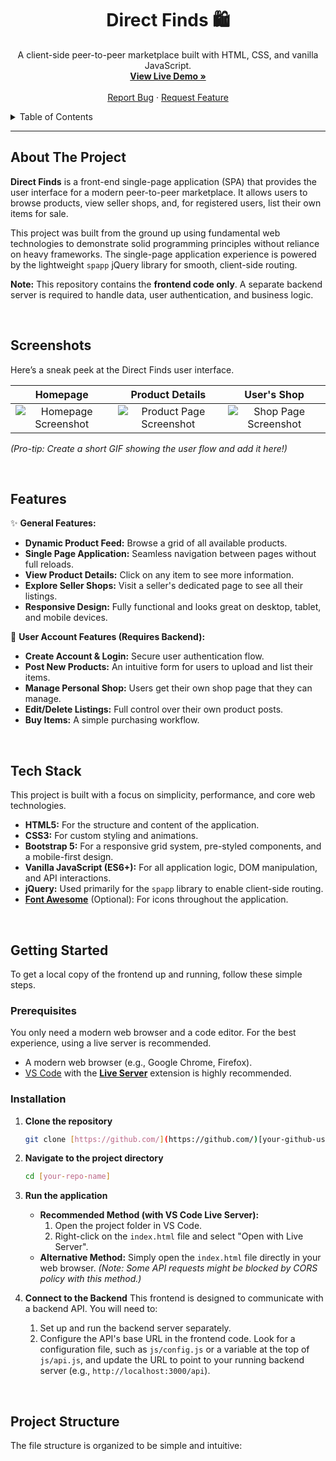 <div align="center">
  <h1 align="center">Direct Finds 🛍️</h1>
  <p align="center">
    A client-side peer-to-peer marketplace built with HTML, CSS, and vanilla JavaScript.
    <br />
    <a href="[your-live-demo-link]"><strong>View Live Demo »</strong></a>
    <br />
    <br />
    <a href="https://github.com/[your-github-username]/[your-repo-name]/issues">Report Bug</a>
    ·
    <a href="https://github.com/[your-github-username]/[your-repo-name]/issues">Request Feature</a>
  </p>
</div>

<details>
  <summary>Table of Contents</summary>
  <ol>
    <li><a href="#about-the-project">About The Project</a></li>
    <li><a href="#screenshots">Screenshots</a></li>
    <li><a href="#features">Features</a></li>
    <li><a href="#tech-stack">Tech Stack</a></li>
    <li><a href="#getting-started">Getting Started</a>
      <ul>
        <li><a href="#prerequisites">Prerequisites</a></li>
        <li><a href="#installation">Installation</a></li>
      </ul>
    </li>
    <li><a href="#project-structure">Project Structure</a></li>
    <li><a href="#contributing">Contributing</a></li>
    <li><a href="#license">License</a></li>
    <li><a href="#contact">Contact</a></li>
  </ol>
</details>

---

## About The Project

**Direct Finds** is a front-end single-page application (SPA) that provides the user interface for a modern peer-to-peer marketplace. It allows users to browse products, view seller shops, and, for registered users, list their own items for sale.

This project was built from the ground up using fundamental web technologies to demonstrate solid programming principles without reliance on heavy frameworks. The single-page application experience is powered by the lightweight `spapp` jQuery library for smooth, client-side routing.

**Note:** This repository contains the **frontend code only**. A separate backend server is required to handle data, user authentication, and business logic.

<br>

## Screenshots

Here’s a sneak peek at the Direct Finds user interface.

|                            Homepage                            |                            Product Details                             |                           User's Shop                            |
| :------------------------------------------------------------: | :--------------------------------------------------------------------: | :--------------------------------------------------------------: |
| ![Homepage Screenshot]([link-to-your-homepage-screenshot.png]) | ![Product Page Screenshot]([link-to-your-product-page-screenshot.png]) | ![Shop Page Screenshot]([link-to-your-shop-page-screenshot.png]) |

_(Pro-tip: Create a short GIF showing the user flow and add it here!)_

<br>

## Features

✨ **General Features:**

- **Dynamic Product Feed:** Browse a grid of all available products.
- **Single Page Application:** Seamless navigation between pages without full reloads.
- **View Product Details:** Click on any item to see more information.
- **Explore Seller Shops:** Visit a seller's dedicated page to see all their listings.
- **Responsive Design:** Fully functional and looks great on desktop, tablet, and mobile devices.

👤 **User Account Features (Requires Backend):**

- **Create Account & Login:** Secure user authentication flow.
- **Post New Products:** An intuitive form for users to upload and list their items.
- **Manage Personal Shop:** Users get their own shop page that they can manage.
- **Edit/Delete Listings:** Full control over their own product posts.
- **Buy Items:** A simple purchasing workflow.

<br>

## Tech Stack

This project is built with a focus on simplicity, performance, and core web technologies.

- **HTML5:** For the structure and content of the application.
- **CSS3:** For custom styling and animations.
- **Bootstrap 5:** For a responsive grid system, pre-styled components, and a mobile-first design.
- **Vanilla JavaScript (ES6+):** For all application logic, DOM manipulation, and API interactions.
- **jQuery:** Used primarily for the `spapp` library to enable client-side routing.
- **[Font Awesome](https://fontawesome.com/)** (Optional): For icons throughout the application.

<br>

## Getting Started

To get a local copy of the frontend up and running, follow these simple steps.

### Prerequisites

You only need a modern web browser and a code editor. For the best experience, using a live server is recommended.

- A modern web browser (e.g., Google Chrome, Firefox).
- [VS Code](https://code.visualstudio.com/) with the **[Live Server](https://marketplace.visualstudio.com/items?itemName=ritwickdey.LiveServer)** extension is highly recommended.

### Installation

1.  **Clone the repository**
    ```sh
    git clone [https://github.com/](https://github.com/)[your-github-username]/[your-repo-name].git
    ```
2.  **Navigate to the project directory**
    ```sh
    cd [your-repo-name]
    ```
3.  **Run the application**

    - **Recommended Method (with VS Code Live Server):**
      1.  Open the project folder in VS Code.
      2.  Right-click on the `index.html` file and select "Open with Live Server".
    - **Alternative Method:**
      Simply open the `index.html` file directly in your web browser. _(Note: Some API requests might be blocked by CORS policy with this method.)_

4.  **Connect to the Backend**
    This frontend is designed to communicate with a backend API. You will need to:
    1.  Set up and run the backend server separately.
    2.  Configure the API's base URL in the frontend code. Look for a configuration file, such as `js/config.js` or a variable at the top of `js/api.js`, and update the URL to point to your running backend server (e.g., `http://localhost:3000/api`).

<br>

## Project Structure

The file structure is organized to be simple and intuitive:
